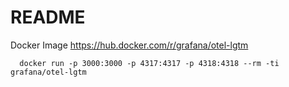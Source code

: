 # README

Docker Image https://hub.docker.com/r/grafana/otel-lgtm
```
  docker run -p 3000:3000 -p 4317:4317 -p 4318:4318 --rm -ti grafana/otel-lgtm
```